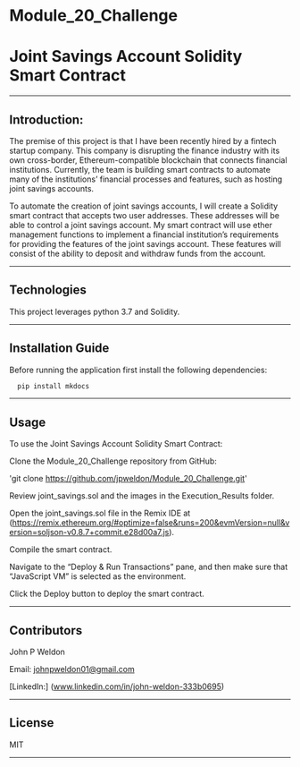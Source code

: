 # Module_20_Challenge

# Joint Savings Account Solidity Smart Contract

---

## Introduction:

The premise of this project is that I have been recently hired by a fintech startup company. This company is disrupting the finance industry with its own cross-border, Ethereum-compatible blockchain that connects financial institutions. Currently, the team is building smart contracts to automate many of the institutions’ financial processes and features, such as hosting joint savings accounts.

To automate the creation of joint savings accounts, I will create a Solidity smart contract that accepts two user addresses. These addresses will be able to control a joint savings account. My smart contract will use ether management functions to implement a financial institution’s requirements for providing the features of the joint savings account. These features will consist of the ability to deposit and withdraw funds from the account.

---

## Technologies

This project leverages python 3.7 and Solidity.

---

## Installation Guide

Before running the application first install the following dependencies:

```python
  pip install mkdocs
```

---

## Usage

To use the Joint Savings Account Solidity Smart Contract:

Clone the Module_20_Challenge repository from GitHub:

'git clone https://github.com/jpweldon/Module_20_Challenge.git'

Review joint_savings.sol and the images in the Execution_Results folder.

Open the joint_savings.sol file in the Remix IDE at (https://remix.ethereum.org/#optimize=false&runs=200&evmVersion=null&version=soljson-v0.8.7+commit.e28d00a7.js).

Compile the smart contract.

Navigate to the “Deploy & Run Transactions” pane, and then make sure that “JavaScript VM” is selected as the environment.

Click the Deploy button to deploy the smart contract.

---

## Contributors

John P Weldon

Email: johnpweldon01@gmail.com

[LinkedIn:] (www.linkedin.com/in/john-weldon-333b0695)

---

## License

MIT

---
